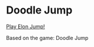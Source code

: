 # Doodle Jump

[Play Elon Jump!](https://jongwooha98.github.io/elon-jump)

Based on the game: Doodle Jump
